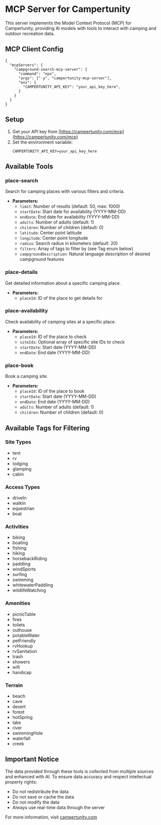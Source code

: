 # MCP Server for Campertunity

This server implements the Model Context Protocol (MCP) for Campertunity, providing AI models with tools to interact with camping and outdoor recreation data.

## MCP Client Config

```
{
  "mcpServers": {
    "campground-search-mcp-server": {
      "command": "npx",
      "args": ["-y", "campertunity-mcp-server"],
      "env": {
        "CAMPERTUNITY_API_KEY": "your_api_key_here",
      }
    }
  }
}
```


## Setup

1. Get your API key from [https://campertunity.com/mcp](https://campertunity.com/mcp)
2. Set the environment variable:
   ```
   CAMPERTUNITY_API_KEY=your_api_key_here
   ```

## Available Tools

### place-search
Search for camping places with various filters and criteria.
- **Parameters:**
  - `limit`: Number of results (default: 50, max: 1000)
  - `startDate`: Start date for availability (YYYY-MM-DD)
  - `endDate`: End date for availability (YYYY-MM-DD)
  - `adults`: Number of adults (default: 1)
  - `children`: Number of children (default: 0)
  - `latitude`: Center point latitude
  - `longitude`: Center point longitude
  - `radius`: Search radius in kilometers (default: 20)
  - `filters`: Array of tags to filter by (see Tag enum below)
  - `campgroundDescription`: Natural language description of desired campground features

### place-details
Get detailed information about a specific camping place.
- **Parameters:**
  - `placeId`: ID of the place to get details for

### place-availability
Check availability of camping sites at a specific place.
- **Parameters:**
  - `placeId`: ID of the place to check
  - `siteIds`: Optional array of specific site IDs to check
  - `startDate`: Start date (YYYY-MM-DD)
  - `endDate`: End date (YYYY-MM-DD)

### place-book
Book a camping site.
- **Parameters:**
  - `placeId`: ID of the place to book
  - `startDate`: Start date (YYYY-MM-DD)
  - `endDate`: End date (YYYY-MM-DD)
  - `adults`: Number of adults (default: 1)
  - `children`: Number of children (default: 0)

## Available Tags for Filtering

### Site Types
- tent
- rv
- lodging
- glamping
- cabin

### Access Types
- driveIn
- walkIn
- equestrian
- boat

### Activities
- biking
- boating
- fishing
- hiking
- horsebackRiding
- paddling
- windSports
- surfing
- swimming
- whitewaterPaddling
- wildlifeWatching

### Amenities
- picnicTable
- fires
- toilets
- outhouse
- potableWater
- petFriendly
- rvHookup
- rvSanitation
- trash
- showers
- wifi
- handicap

### Terrain
- beach
- cave
- desert
- forest
- hotSpring
- lake
- river
- swimmingHole
- waterfall
- creek

## Important Notice

The data provided through these tools is collected from multiple sources and enhanced with AI. To ensure data accuracy and respect intellectual property rights:

- Do not redistribute the data
- Do not save or cache the data
- Do not modify the data
- Always use real-time data through the server

For more information, visit [campertunity.com](https://campertunity.com)